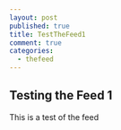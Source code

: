 ```yaml
---
layout: post
published: true
title: TestTheFeed1
comment: true
categories: 
  - thefeed
---
```


## Testing the Feed 1

This is a test of the feed